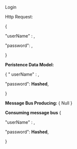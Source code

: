 Login

Http Request:

{

"userName" : , 

"password":  ,

}

**Peristence Data Model:**

{
"
userName" : ,

"password":  **Hashed**,

}

**Message Bus Producing:**
{ Null }

**Consuming message bus**
{

"userName" : ,

"password":  **Hashed**,

}